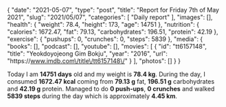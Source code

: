 {
    "date": "2021-05-07",
    "type": "post",
    "title": "Report for Friday 7th of May 2021",
    "slug": "2021\/05\/07",
    "categories": [
        "Daily report"
    ],
    "images": [],
    "health": {
        "weight": 78.4,
        "height": 173,
        "age": 14751
    },
    "nutrition": {
        "calories": 1672.47,
        "fat": 79.13,
        "carbohydrates": 196.51,
        "protein": 42.19
    },
    "exercise": {
        "pushups": 0,
        "crunches": 0,
        "steps": 5839
    },
    "media": {
        "books": [],
        "podcast": [],
        "youtube": [],
        "movies": [
            {
                "id": "tt6157148",
                "title": "Yeokdoyojeong Gim Bokju",
                "year": "2016",
                "url": "https:\/\/www.imdb.com\/title\/tt6157148\/"
            }
        ],
        "photos": []
    }
}

Today I am <strong>14751 days</strong> old and my weight is <strong>78.4 kg</strong>. During the day, I consumed <strong>1672.47 kcal</strong> coming from <strong>79.13 g</strong> fat, <strong>196.51 g</strong> carbohydrates and <strong>42.19 g</strong> protein. Managed to do <strong>0 push-ups</strong>, <strong>0 crunches</strong> and walked <strong>5839 steps</strong> during the day which is approximately <strong>4.45 km</strong>.